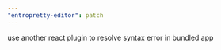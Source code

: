 ```yaml
---
"entropretty-editor": patch
---
```


use another react plugin to resolve syntax error in bundled app
